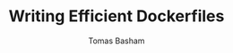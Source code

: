---
layout: post
title: Writing Efficient Dockerfiles
tags:
  - technology
  - web
  - SPA
author: Tomas Basham
comments: true
---